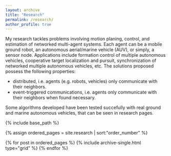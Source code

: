 ```yaml
---
layout: archive
title: "Research"
permalink: /research/
author_profile: true
---
```


My research tackles problems involving motion planing, control, and estimation of networked multi-agent systems. Each agent can be a mobile ground robot, an autonomous aerial/marine vehicle (AUV), or simply, a sensor node. Applications include formation control of multiple autonomous vehicles, cooperative target localization and pursuit, synchronization of networked multiple autonomous vehicles, etc. The solutions proposed possess the following properties:

- distributed, i.e. agents (e.g. robots, vehicles) only communicate with their neighbors. 
- event-triggered communications, i.e. agents only communicate with their neighbors when found necessary. 

Some algorithms developed have been tested succefully with real ground and marine autonomous vehicles, that can be seen in research pages.
<nbsp>

{% include base_path %}

{% assign ordered_pages = site.research | sort:"order_number" %}

{% for post in ordered_pages %}
  {% include archive-single.html type="grid" %}
{% endfor %}
